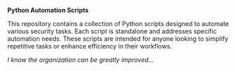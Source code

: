 **Python Automation Scripts**

This repository contains a collection of Python scripts designed to automate various security tasks. Each script is standalone and addresses specific automation needs. These scripts are intended for anyone looking to simplify repetitive tasks or enhance efficiency in their workflows.

*I know the organization can be greatly improved...*
